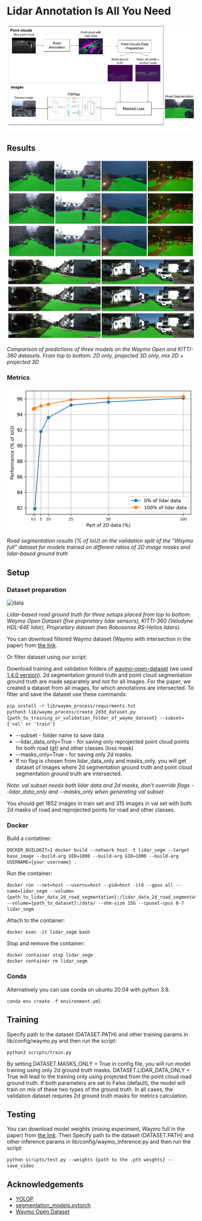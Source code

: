 # Lidar Annotation Is All You Need

![scheme](pictures/scheme.png)

## Results

![predictions_waymo](pictures/predictions_waymo.png)
![predictions_kitti](pictures/predictions_kitti.png)

*Comparison of predictions of three models on the Waymo Open and KITTI-360 datasets. From top to bottom: 2D only, projected 3D only, mix 2D + projected 3D*

### Metrics

<img src="pictures/mixing_plot.png" alt="mixing_plot" width="500"/>

*Road segmentation results (% of IoU) on the validation split of the "Waymo full" dataset for models trained on different ratios of 2D image masks and lidar-based ground truth*

## Setup

### Dataset preparation

<img src="pictures/data.png" alt="data" width="700"/>

*Lidar-based road ground truth for three setups placed from top to bottom: Waymo Open Dataset (five proprietary lidar sensors), KITTI-360 (Velodyne HDL-64E lidar), Proprietary dataset (two Robosense RS-Helios lidars).*

You can download filtered Waymo dataset (Waymo with intersection in the paper) from [the link](https://drive.google.com/file/d/1TAtAqf6xSmsp_IMqfKHTg4kchacuPXuk/view?usp=sharing).

Or filter dataset using our script:

Download training and validation folders of [waymo-open-dataset](https://github.com/waymo-research/waymo-open-dataset) (we used [1.4.0 version](https://console.cloud.google.com/storage/browser/waymo_open_dataset_v_1_4_0/individual_files?pageState=(%22StorageObjectListTable%22:(%22f%22:%22%255B%255D%22))&prefix=&forceOnObjectsSortingFiltering=false)). 2d segmentation ground truth and point cloud segmentation ground truth are made separately and not for all images. For the paper, we created a dataset from all images, for which annotations are intersected. To filter and save the dataset use these commands:

```shell
pip install -r lib/waymo_process/requirments.txt
python3 lib/waymo_process/create_2d3d_dataset.py {path_to_training_or_validation_folder_of_waymo_dataset} --subset={'val' or 'train'}
```

- --subset - folder name to save data
- --lidar_data_only=True - for saving only reprojected point cloud points for both road (gt) and other classes (loss mask)
- --masks_only=True - for saving only 2d masks.
- If no flag is chosen from lidar_data_only and masks_only, you will get dataset of images where 2d segmentation ground truth and point cloud segmentation ground truth are intersected.

_Note: val subset needs both lidar data and 2d masks, don't override flags --lidar_data_only and --masks_only when generating val subset_

You should get 1852 images in train set and 315 images in val set with both 2d masks of road and reprojected points for road and other classes.

### Docker

Build a contatiner:

```shell
DOCKER_BUILDKIT=1 docker build --network host -t lidar_segm --target base_image --build-arg UID=1000 --build-arg GID=1000 --build-arg USERNAME={your username} .
```

Run the container:

```shell
docker run --net=host --userns=host --pid=host -itd --gpus all --name=lidar_segm --volume={path_to_lidar_data_2d_road_segmentation}:/lidar_data_2d_road_segmentation --volume={path_to_dataset}:/data/ --shm-size 15G --cpuset-cpus 0-7 lidar_segm
```

Attach to the container:

```shell
docker exec -it lidar_segm bash
```

Stop and remove the container:

```shell
docker container stop lidar_segm
docker container rm lidar_segm
```

### Conda

Alternatively you can use conda on ubuntu 20.04 with python 3.8.

```shell
conda env create -f environment.yml
```

## Training

Specify path to the dataset (DATASET.PATH) and other training params in lib/config/waymo.py and then run the script:

```shell
python3 scripts/train.py
```

By setting DATASET.MASKS_ONLY = True in config file, you will run model training using only 2d ground truth masks. DATASET.LIDAR_DATA_ONLY = True will lead to the training only using projected from the point cloud road ground truth. If both parameters are set to False (default), the model will train on mix of these two types of the ground truth. In all cases, the validation dataset requires 2d ground truth masks for metrics calculation.

## Testing

You can download model weights (mixing experiment, Waymo full in the paper) from [the link](https://drive.google.com/file/d/1c-LnNKLsb8Gpdu-vww4K3DCn8ymqQwHl/view?usp=sharing). Then Specify path to the dataset (DATASET.PATH) and other inference params in lib/config/waymo_inference.py and then run the script:

```shell
python scripts/test.py --weights {path to the .pth weights} --save_video
```

## Acknowledgements

* [YOLOP](https://github.com/hustvl/YOLOP)
* [segmentation_models.pytorch](https://github.com/qubvel/segmentation_models.pytorch)
* [Waymo Open Dataset](https://github.com/waymo-research/waymo-open-dataset)

